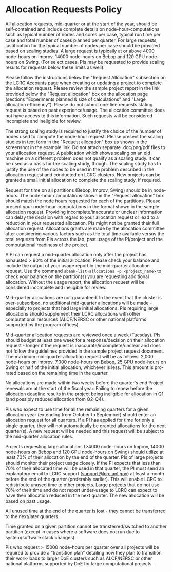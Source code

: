 # Allocation Requests Policy

All allocation requests, mid-quarter or at the start of the year, should be self-contained and include complete details on node-hour-computations such as typical number of nodes and cores per case, typical run time per case and total number of cases planned per quarter.   For large requests, justification for the typical number of nodes per case should be provided based on scaling studies.  A large request is typically at or above 4000 node-hours on Improv, 14000 node-hours on Bebop and 120 GPU node-hours on Swing.  (For select cases, PIs may be requested to provide scaling results for requests below these limits as well).

Please follow the instructions below the "Request Allocation" subsection on the [LCRC Accounts page](https://accounts.lcrc.anl.gov) when creating or updating a project to complete the allocation request.  Please review the sample project report in the link provided below the "Request allocation" box on the allocation page (sections "Experiments planned & size of calculations" and "Large allocation efficiency").  Please do not submit one-line requests stating request is based on past experience/usage. The allocation committee does not have access to this information. Such requests will be considered incomplete and ineligible for review.

The strong scaling study is required to justify the choice of the number of nodes used to compute the node-hour request.  Please present the scaling studies in text form in the "Request allocation" box as shown in the screenshot in the example link.  Do not attach separate .doc/png/pdf files to your allocation request.  A publication which shows scaling on an old machine on a different problem does not qualify as a scaling study.  It can be used as a basis for the scaling study, though.  The scaling study has to justify the use of the nodes to be used in the problem described in the allocation request and conducted on LCRC clusters.  New projects can be granted a small initial allocation to complete the scaling study, if required.

Request for time on all partitions (Bebop, Improv, Swing) should be in node-hours.  The node-hour computations shown in the "Request allocation" box should match the node hours requested for each of the partitions.   Please present your node-hour computations in the format shown in the sample allocation request.  Providing incomplete/inaccurate or unclear information can delay the decision with regard to your allocation request or lead to a reduction in your requested allocation.  PIs might not be granted their full allocation request.  Allocations grants are made by the allocation committee after considering various factors such as the total time available versus the total requests from PIs across the lab, past usage of the PI/project and the computational readiness of the project.

A PI can request a mid-quarter allocation only after the project has exhausted > 90% of the initial allocation.  Please check your balance and include the output of your usage report in the mid-quarter allocation request.  Use the command `sbank-list-allocations -p <project_name>` to check your balance on the partition(s) you are requesting additional allocation.  Without the usage report, the allocation request will be considered incomplete and ineligible for review.

Mid-quarter allocations are not guaranteed.  In the event that the cluster is over-subscribed, no additional mid-quarter allocations will be made - especially to projects that had large initial allocations.  PIs requiring large allocations should supplement their LCRC allocations with other computational resources (ALCF/NERSC or other national platforms supported by the program offices).

Mid-quarter allocation requests are reviewed once a week (Tuesday).  PIs should budget at least one week for a response/decision on their allocation request - longer if the request is inaccurate/incomplete/unclear and does not follow the guidelines provided in the sample project request document. 
The maximum mid-quarter allocation request will be as follows: 2,000 node-hours on Improv, 7,000 node-hours on Bebop, 25 GPU node-hours on Swing or half of the initial allocation, whichever is less. This amount is pro-rated based on the remaining time in the quarter.

No allocations are made within two weeks before the quarter's end
Project renewals are at the start of the fiscal year.  Failing to renew before the allocation deadline results in the project being ineligible for allocation in Q1 (and possibly reduced allocation from Q2-Q4).
    
PIs who expect to use time for all the remaining quarters for a given allocation year (extending from October to September) should enter an allocation request for all quarters.  If a PI has applied for time for only a single quarter, they will not automatically be granted allocations for the next quarter(s).  A new request will be needed and this request will be subject to the mid-quarter allocation rules.

Projects requesting large allocations (>4000 node-hours on Improv, 14000 node-hours on Bebop and 120 GPU node-hours on Swing) should utilize at least 70% of their allocation by the end of the quarter. PIs of large projects should monitor their project usage closely. If the PI expects that less than 70% of their allocated time will be used in that quarter, the PI must send an explanatory email to LCRC support (support@lcrc.anl.gov) at least a month before the end of the quarter (preferably earlier).  This will enable LCRC to redistribute unused time to other projects.  Large projects that do not use 70% of their time and do not report under-usage to LCRC can expect to have their allocation reduced in the next quarter.  The new allocation will be based on past usage.

All unused time at the end of the quarter is lost - they cannot be transferred to the next/later quarters.

Time granted on a given partition cannot be transferred/switched to another partition (except in cases where a software does not run due to system/software stack changes)

PIs who request > 15000 node-hours per quarter over all projects will be required to provide a "transition plan" detailing how they plan to transition their work-loads to larger DoE clusters such as ALCF/NERSC or other national platforms supported by DoE for large computational projects.
